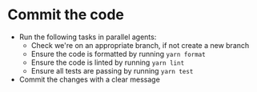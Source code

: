 # Commit the code

- Run the following tasks in parallel agents:
    - Check we're on an appropriate branch, if not create a new branch
    - Ensure the code is formatted by running `yarn format`
    - Ensure the code is linted by running `yarn lint`
    - Ensure all tests are passing by running `yarn test`
- Commit the changes with a clear message